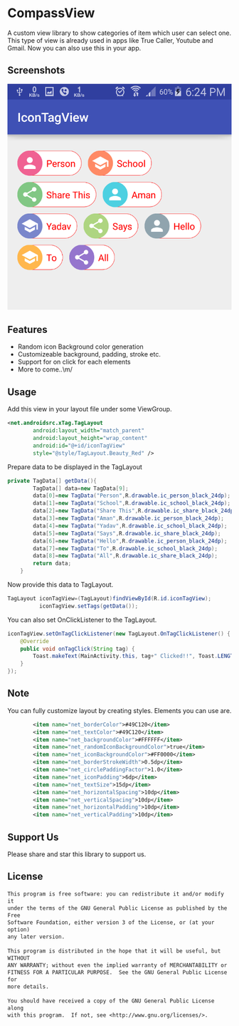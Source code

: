 # CompassView

A custom view library to show categories of item which user can select one. This type of view is already used in apps like True Caller, Youtube and Gmail. Now you can also use this in your app.

## Screenshots

![Main screen][screen1]

## Features
* Random icon Background color generation 
* Customizeable background, padding, stroke etc. 
* Support for on click for each elements
* More to come..\m/

## Usage
Add this view in your layout file under some ViewGroup.
```xml
<net.androidsrc.xTag.TagLayout
        android:layout_width="match_parent"
        android:layout_height="wrap_content"
        android:id="@+id/iconTagView"
        style="@style/TagLayout.Beauty_Red" />
```
Prepare data to be displayed in the TagLayout
```java
private TagData[] getData(){
        TagData[] data=new TagData[9];
        data[0]=new TagData("Person",R.drawable.ic_person_black_24dp);
        data[1]=new TagData("School",R.drawable.ic_school_black_24dp);
        data[2]=new TagData("Share This",R.drawable.ic_share_black_24dp);
        data[3]=new TagData("Aman",R.drawable.ic_person_black_24dp);
        data[4]=new TagData("Yadav",R.drawable.ic_school_black_24dp);
        data[5]=new TagData("Says",R.drawable.ic_share_black_24dp);
        data[6]=new TagData("Hello",R.drawable.ic_person_black_24dp);
        data[7]=new TagData("To",R.drawable.ic_school_black_24dp);
        data[8]=new TagData("All",R.drawable.ic_share_black_24dp);
        return data;
    }
```
Now provide this data to TagLayout.
```java
TagLayout iconTagView=(TagLayout)findViewById(R.id.iconTagView);
          iconTagView.setTags(getData());
```
You can also set OnClickListener to the TagLayout.
```java
iconTagView.setOnTagClickListener(new TagLayout.OnTagClickListener() {
    @Override
    public void onTagClick(String tag) {
        Toast.makeText(MainActivity.this, tag+" Clicked!!", Toast.LENGTH_SHORT).show();
    }
});
```
## Note
You can fully customize layout by creating styles. Elements you can use are.
```xml
        <item name="net_borderColor">#49C120</item>
        <item name="net_textColor">#49C120</item>
        <item name="net_backgroundColor">#FFFFFF</item>
        <item name="net_randomIconBackgroundColor">true</item>
        <item name="net_iconBackgroundColor">#FF0000</item>
        <item name="net_borderStrokeWidth">0.5dp</item>
        <item name="net_circlePaddingFactor">1.0</item>
        <item name="net_iconPadding">6dp</item>
        <item name="net_textSize">15dp</item>
        <item name="net_horizontalSpacing">10dp</item>
        <item name="net_verticalSpacing">10dp</item>
        <item name="net_horizontalPadding">10dp</item>
        <item name="net_verticalPadding">10dp</item>
```
## Support Us
Please share and star this library to support us. 

## License

    This program is free software: you can redistribute it and/or modify it
    under the terms of the GNU General Public License as published by the Free
    Software Foundation, either version 3 of the License, or (at your option)
    any later version.

    This program is distributed in the hope that it will be useful, but WITHOUT
    ANY WARRANTY; without even the implied warranty of MERCHANTABILITY or
    FITNESS FOR A PARTICULAR PURPOSE.  See the GNU General Public License for
    more details.

    You should have received a copy of the GNU General Public License along
    with this program.  If not, see <http://www.gnu.org/licenses/>.
    
[screen1]: screenshots/shot1.png